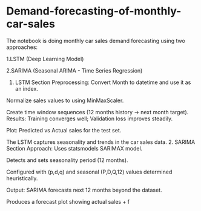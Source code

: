 # Demand-forecasting-of-monthly-car-sales
The notebook is doing monthly car sales demand forecasting using two approaches:

1.LSTM (Deep Learning Model)

2.SARIMA (Seasonal ARIMA - Time Series Regression)
1. LSTM Section
Preprocessing:
Convert Month to datetime and use it as an index.

Normalize sales values to using MinMaxScaler.

Create time window sequences (12 months history → next month target).
Results:
Training converges well; Validation loss improves steadily.

Plot: Predicted vs Actual sales for the test set.

The LSTM captures seasonality and trends in the car sales data.
2. SARIMA Section
Approach:
Uses statsmodels SARIMAX model.

Detects and sets seasonality period (12 months).

Configured with (p,d,q) and seasonal (P,D,Q,12) values determined heuristically.

Output:
SARIMA forecasts next 12 months beyond the dataset.

Produces a forecast plot showing actual sales + f
